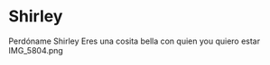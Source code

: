 # Shirley
Perdóname Shirley
Eres una cosita bella con quien you quiero estar 
<insert> IMG_5804.png <insert>